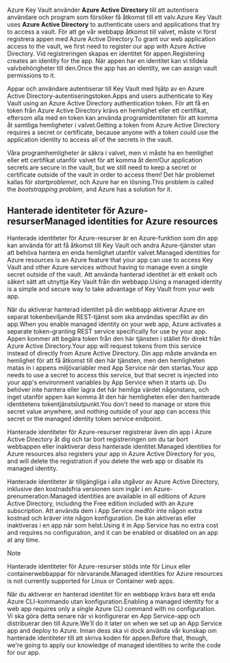 <span data-ttu-id="3cf2c-101">Azure Key Vault använder **Azure Active Directory** till att autentisera användare och program som försöker få åtkomst till ett valv.</span><span class="sxs-lookup"><span data-stu-id="3cf2c-101">Azure Key Vault uses **Azure Active Directory** to authenticate users and applications that try to access a vault.</span></span> <span data-ttu-id="3cf2c-102">För att ge vår webbapp åtkomst till valvet, måste vi först registrera appen med Azure Active Directory.</span><span class="sxs-lookup"><span data-stu-id="3cf2c-102">To grant our web application access to the vault, we first need to register our app with Azure Active Directory.</span></span> <span data-ttu-id="3cf2c-103">Vid registreringen skapas en identitet för appen.</span><span class="sxs-lookup"><span data-stu-id="3cf2c-103">Registering creates an identity for the app.</span></span> <span data-ttu-id="3cf2c-104">När appen har en identitet kan vi tilldela valvbehörigheter till den.</span><span class="sxs-lookup"><span data-stu-id="3cf2c-104">Once the app has an identity, we can assign vault permissions to it.</span></span>

<span data-ttu-id="3cf2c-105">Appar och användare autentiserar till Key Vault med hjälp av en Azure Active Directory-autentiseringstoken.</span><span class="sxs-lookup"><span data-stu-id="3cf2c-105">Apps and users authenticate to Key Vault using an Azure Active Directory authentication token.</span></span> <span data-ttu-id="3cf2c-106">För att få en token från Azure Active Directory krävs en hemlighet eller ett certifikat, eftersom alla med en token kan använda programidentiteten för att komma åt samtliga hemligheter i valvet.</span><span class="sxs-lookup"><span data-stu-id="3cf2c-106">Getting a token from Azure Active Directory requires a secret or certificate, because anyone with a token could use the application identity to access all of the secrets in the vault.</span></span>

<span data-ttu-id="3cf2c-107">Våra programhemligheter är säkra i valvet, men vi måste ha en hemlighet eller ett certifikat utanför valvet för att komma åt dem!</span><span class="sxs-lookup"><span data-stu-id="3cf2c-107">Our application secrets are secure in the vault, but we still need to keep a secret or certificate outside of the vault in order to access them!</span></span> <span data-ttu-id="3cf2c-108">Det här problemet kallas för *startproblemet*, och Azure har en lösning.</span><span class="sxs-lookup"><span data-stu-id="3cf2c-108">This problem is called the *bootstrapping problem*, and Azure has a solution for it.</span></span>

## <a name="managed-identities-for-azure-resources"></a><span data-ttu-id="3cf2c-109">Hanterade identiteter för Azure-resurser</span><span class="sxs-lookup"><span data-stu-id="3cf2c-109">Managed identities for Azure resources</span></span>

<span data-ttu-id="3cf2c-110">Hanterade identiteter för Azure-resurser är en Azure-funktion som din app kan använda för att få åtkomst till Key Vault och andra Azure-tjänster utan att behöva hantera en enda hemlighet utanför valvet.</span><span class="sxs-lookup"><span data-stu-id="3cf2c-110">Managed identities for Azure resources is an Azure feature that your app can use to access Key Vault and other Azure services without having to manage even a single secret outside of the vault.</span></span> <span data-ttu-id="3cf2c-111">Att använda hanterad identitet är ett enkelt och säkert sätt att utnyttja Key Vault från din webbapp.</span><span class="sxs-lookup"><span data-stu-id="3cf2c-111">Using a managed identity is a simple and secure way to take advantage of Key Vault from your web app.</span></span>

<span data-ttu-id="3cf2c-112">När du aktiverar hanterad identitet på din webbapp aktiverar Azure en separat tokenbeviljande REST-tjänst som ska användas specifikt av din app.</span><span class="sxs-lookup"><span data-stu-id="3cf2c-112">When you enable managed identity on your web app, Azure activates a separate token-granting REST service specifically for use by your app.</span></span> <span data-ttu-id="3cf2c-113">Appen kommer att begära token från den här tjänsten i stället för direkt från Azure Active Directory.</span><span class="sxs-lookup"><span data-stu-id="3cf2c-113">Your app will request tokens from this service instead of directly from Azure Active Directory.</span></span> <span data-ttu-id="3cf2c-114">Din app måste använda en hemlighet för att få åtkomst till den här tjänsten, men den hemligheten matas in i appens miljövariabler med App Service när den startas.</span><span class="sxs-lookup"><span data-stu-id="3cf2c-114">Your app needs to use a secret to access this service, but that secret is injected into your app's environment variables by App Service when it starts up.</span></span> <span data-ttu-id="3cf2c-115">Du behöver inte hantera eller lagra det här hemliga värdet någonstans, och inget utanför appen kan komma åt den här hemligheten eller den hanterade identitetens tokentjänstslutpunkt.</span><span class="sxs-lookup"><span data-stu-id="3cf2c-115">You don't need to manage or store this secret value anywhere, and nothing outside of your app can access this secret or the managed identity token service endpoint.</span></span>

<span data-ttu-id="3cf2c-116">Hanterade identiteter för Azure-resurser registrerar även din app i Azure Active Directory åt dig och tar bort registreringen om du tar bort webbappen eller inaktiverar dess hanterade identitet.</span><span class="sxs-lookup"><span data-stu-id="3cf2c-116">Managed identities for Azure resources also registers your app in Azure Active Directory for you, and will delete the registration if you delete the web app or disable its managed identity.</span></span>

<span data-ttu-id="3cf2c-117">Hanterade identiteter är tillgängliga i alla utgåvor av Azure Active Directory, inklusive den kostnadsfria versionen som ingår i en Azure-prenumeration.</span><span class="sxs-lookup"><span data-stu-id="3cf2c-117">Managed identities are available in all editions of Azure Active Directory, including the Free edition included with an Azure subscription.</span></span> <span data-ttu-id="3cf2c-118">Att använda dem i App Service medför inte någon extra kostnad och kräver inte någon konfiguration. De kan aktiveras eller inaktiveras i en app när som helst.</span><span class="sxs-lookup"><span data-stu-id="3cf2c-118">Using it in App Service has no extra cost and requires no configuration, and it can be enabled or disabled on an app at any time.</span></span>

> [!NOTE]
> <span data-ttu-id="3cf2c-119">Hanterade identiteter för Azure-resurser stöds inte för Linux eller containerwebbappar för närvarande.</span><span class="sxs-lookup"><span data-stu-id="3cf2c-119">Managed identities for Azure resources is not currently supported for Linux or Container web apps.</span></span>

<span data-ttu-id="3cf2c-120">När du aktiverar en hanterad identitet för en webbapp krävs bara ett enda Azure CLI-kommando utan konfiguration.</span><span class="sxs-lookup"><span data-stu-id="3cf2c-120">Enabling a managed identity for a web app requires only a single Azure CLI command with no configuration.</span></span> <span data-ttu-id="3cf2c-121">Vi ska göra detta senare när vi konfigurerar en App Service-app och distribuerar den till Azure.</span><span class="sxs-lookup"><span data-stu-id="3cf2c-121">We'll do it later on when we set up an App Service app and deploy to Azure.</span></span> <span data-ttu-id="3cf2c-122">Innan dess ska vi dock använda vår kunskap om hanterade identiteter till att skriva koden för appen.</span><span class="sxs-lookup"><span data-stu-id="3cf2c-122">Before that, though, we're going to apply our knowledge of managed identities to write the code for our app.</span></span>